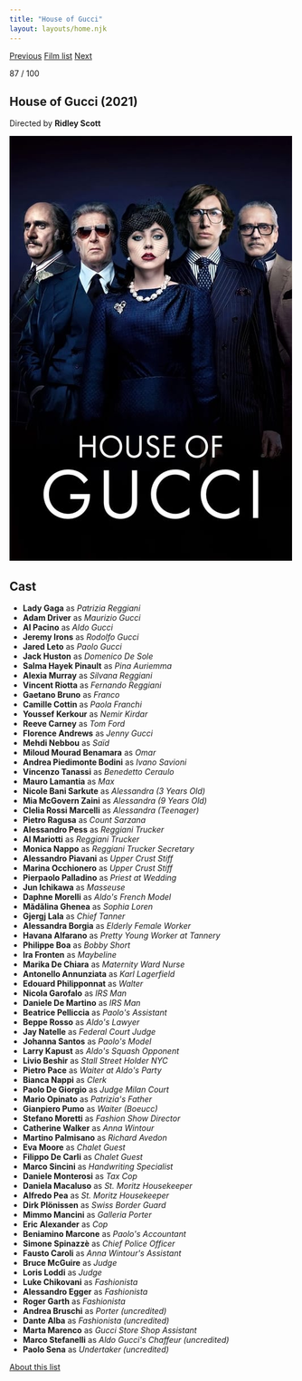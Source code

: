 ```yaml
---
title: "House of Gucci"
layout: layouts/home.njk
---
```


<nav class="films">
  <a class="prev" href="../belfast">Previous</a>
  <a href="../">Film list</a>
  <a class="next" href="../licorice-pizza">Next</a>
</nav>

<p>87 / 100</p>

<article class="film">
  <h1>House of Gucci (2021)</h1>

  <p class="director">
    Directed by <strong>Ridley Scott</strong>
  </p>

  <img src="../films/posters/house-of-gucci.jpg" alt="">

  <h2>
    Cast
  </h2>
  <ul>
    <li><strong>Lady Gaga</strong> as <em>Patrizia Reggiani</em></li>
<li><strong>Adam Driver</strong> as <em>Maurizio Gucci</em></li>
<li><strong>Al Pacino</strong> as <em>Aldo Gucci</em></li>
<li><strong>Jeremy Irons</strong> as <em>Rodolfo Gucci</em></li>
<li><strong>Jared Leto</strong> as <em>Paolo Gucci</em></li>
<li><strong>Jack Huston</strong> as <em>Domenico De Sole</em></li>
<li><strong>Salma Hayek Pinault</strong> as <em>Pina Auriemma</em></li>
<li><strong>Alexia Murray</strong> as <em>Silvana Reggiani</em></li>
<li><strong>Vincent Riotta</strong> as <em>Fernando Reggiani</em></li>
<li><strong>Gaetano Bruno</strong> as <em>Franco</em></li>
<li><strong>Camille Cottin</strong> as <em>Paola Franchi</em></li>
<li><strong>Youssef Kerkour</strong> as <em>Nemir Kirdar</em></li>
<li><strong>Reeve Carney</strong> as <em>Tom Ford</em></li>
<li><strong>Florence Andrews</strong> as <em>Jenny Gucci</em></li>
<li><strong>Mehdi Nebbou</strong> as <em>Saïd</em></li>
<li><strong>Miloud Mourad Benamara</strong> as <em>Omar</em></li>
<li><strong>Andrea Piedimonte Bodini</strong> as <em>Ivano Savioni</em></li>
<li><strong>Vincenzo Tanassi</strong> as <em>Benedetto Ceraulo</em></li>
<li><strong>Mauro Lamantia</strong> as <em>Max</em></li>
<li><strong>Nicole Bani Sarkute</strong> as <em>Alessandra (3 Years Old)</em></li>
<li><strong>Mia McGovern Zaini</strong> as <em>Alessandra (9 Years Old)</em></li>
<li><strong>Clelia Rossi Marcelli</strong> as <em>Alessandra (Teenager)</em></li>
<li><strong>Pietro Ragusa</strong> as <em>Count Sarzana</em></li>
<li><strong>Alessandro Pess</strong> as <em>Reggiani Trucker</em></li>
<li><strong>Al Mariotti</strong> as <em>Reggiani Trucker</em></li>
<li><strong>Monica Nappo</strong> as <em>Reggiani Trucker Secretary</em></li>
<li><strong>Alessandro Piavani</strong> as <em>Upper Crust Stiff</em></li>
<li><strong>Marina Occhionero</strong> as <em>Upper Crust Stiff</em></li>
<li><strong>Pierpaolo Palladino</strong> as <em>Priest at Wedding</em></li>
<li><strong>Jun Ichikawa</strong> as <em>Masseuse</em></li>
<li><strong>Daphne Morelli</strong> as <em>Aldo's French Model</em></li>
<li><strong>Mădălina Ghenea</strong> as <em>Sophia Loren</em></li>
<li><strong>Gjergj Lala</strong> as <em>Chief Tanner</em></li>
<li><strong>Alessandra Borgia</strong> as <em>Elderly Female Worker</em></li>
<li><strong>Havana Alfarano</strong> as <em>Pretty Young Worker at Tannery</em></li>
<li><strong>Philippe Boa</strong> as <em>Bobby Short</em></li>
<li><strong>Ira Fronten</strong> as <em>Maybeline</em></li>
<li><strong>Marika De Chiara</strong> as <em>Maternity Ward Nurse</em></li>
<li><strong>Antonello Annunziata</strong> as <em>Karl Lagerfield</em></li>
<li><strong>Edouard Philipponnat</strong> as <em>Walter</em></li>
<li><strong>Nicola Garofalo</strong> as <em>IRS Man</em></li>
<li><strong>Daniele De Martino</strong> as <em>IRS Man</em></li>
<li><strong>Beatrice Pelliccia</strong> as <em>Paolo's Assistant</em></li>
<li><strong>Beppe Rosso</strong> as <em>Aldo's Lawyer</em></li>
<li><strong>Jay Natelle</strong> as <em>Federal Court Judge</em></li>
<li><strong>Johanna Santos</strong> as <em>Paolo's Model</em></li>
<li><strong>Larry Kapust</strong> as <em>Aldo's Squash Opponent</em></li>
<li><strong>Livio Beshir</strong> as <em>Stall Street Holder NYC</em></li>
<li><strong>Pietro Pace</strong> as <em>Waiter at Aldo's Party</em></li>
<li><strong>Bianca Nappi</strong> as <em>Clerk</em></li>
<li><strong>Paolo De Giorgio</strong> as <em>Judge Milan Court</em></li>
<li><strong>Mario Opinato</strong> as <em>Patrizia's Father</em></li>
<li><strong>Gianpiero Pumo</strong> as <em>Waiter (Boeucc)</em></li>
<li><strong>Stefano Moretti</strong> as <em>Fashion Show Director</em></li>
<li><strong>Catherine Walker</strong> as <em>Anna Wintour</em></li>
<li><strong>Martino Palmisano</strong> as <em>Richard Avedon</em></li>
<li><strong>Eva Moore</strong> as <em>Chalet Guest</em></li>
<li><strong>Filippo De Carli</strong> as <em>Chalet Guest</em></li>
<li><strong>Marco Sincini</strong> as <em>Handwriting Specialist</em></li>
<li><strong>Daniele Monterosi</strong> as <em>Tax Cop</em></li>
<li><strong>Daniela Macaluso</strong> as <em>St. Moritz Housekeeper</em></li>
<li><strong>Alfredo Pea</strong> as <em>St. Moritz Housekeeper</em></li>
<li><strong>Dirk Plönissen</strong> as <em>Swiss Border Guard</em></li>
<li><strong>Mimmo Mancini</strong> as <em>Galleria Porter</em></li>
<li><strong>Eric Alexander</strong> as <em>Cop</em></li>
<li><strong>Beniamino Marcone</strong> as <em>Paolo's Accountant</em></li>
<li><strong>Simone Spinazzè</strong> as <em>Chief Police Officer</em></li>
<li><strong>Fausto Caroli</strong> as <em>Anna Wintour's Assistant</em></li>
<li><strong>Bruce McGuire</strong> as <em>Judge</em></li>
<li><strong>Loris Loddi</strong> as <em>Judge</em></li>
<li><strong>Luke Chikovani</strong> as <em>Fashionista</em></li>
<li><strong>Alessandro Egger</strong> as <em>Fashionista</em></li>
<li><strong>Roger Garth</strong> as <em>Fashionista</em></li>
<li><strong>Andrea Bruschi</strong> as <em>Porter (uncredited)</em></li>
<li><strong>Dante Alba</strong> as <em>Fashionista (uncredited)</em></li>
<li><strong>Marta Marenco</strong> as <em>Gucci Store Shop Assistant</em></li>
<li><strong>Marco Stefanelli</strong> as <em>Aldo Gucci's Chaffeur (uncredited)</em></li>
<li><strong>Paolo Sena</strong> as <em>Undertaker (uncredited)</em></li>
  </ul>
</article>
<footer>
  <a href="../about">About this list</a>
</footer>
